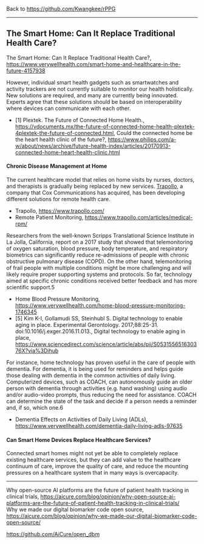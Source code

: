 Back to https://github.com/Kwangkee/rPPG
***


## The Smart Home: Can It Replace Traditional Health Care?   
The Smart Home: Can It Replace Traditional Health Care?, https://www.verywellhealth.com/smart-home-and-healthcare-in-the-future-4157938   

However, individual smart health gadgets such as smartwatches and activity trackers are not currently suitable to monitor our health holistically. New solutions are required, and many are currently being innovated. Experts agree that these solutions should be based on interoperability where devices can communicate with each other.   

- [1] Plextek. The Future of Connected Home Health., https://vdocuments.mx/the-future-of-connected-home-health-plextek-4plextek-the-future-of-connected.html, Could the connected home be the heart health clinic of the future?, https://www.philips.com/a-w/about/news/archive/future-health-index/articles/20170913-connected-home-heart-health-clinic.html  

#### Chronic Disease Management at Home
The current healthcare model that relies on home visits by nurses, doctors, and therapists is gradually being replaced by new services. [Trapollo](https://www.trapollo.com/), a company that Cox Communications has acquired, has been developing different solutions for remote health care.

- Trapollo, https://www.trapollo.com/
- Remote Patient Monitoring, https://www.trapollo.com/articles/medical-rpm/

Researchers from the well-known Scripps Translational Science Institute in La Jolla, California, report on a 2017 study that showed that telemonitoring of oxygen saturation, blood pressure, body temperature, and respiratory biometrics can significantly reduce re-admissions of people with chronic obstructive pulmonary disease (COPD). On the other hand, telemonitoring of frail people with multiple conditions might be more challenging and will likely require proper supporting systems and protocols. So far, technology aimed at specific chronic conditions received better feedback and has more scientific support.5

- Home Blood Pressure Monitoring, https://www.verywellhealth.com/home-blood-pressure-monitoring-1746345
- [5] Kim K-I, Gollamudi SS, Steinhubl S. Digital technology to enable aging in place. Experimental Gerontology. 2017;88:25-31. doi:10.1016/j.exger.2016.11.013., Digital technology to enable aging in place, https://www.sciencedirect.com/science/article/abs/pii/S053155651630376X?via%3Dihub

For instance, home technology has proven useful in the care of people with dementia. For dementia, it is being used for reminders and helps guide those dealing with dementia in the common activities of daily living. Computerized devices, such as COACH, can autonomously guide an older person with dementia through activities (e.g. hand washing) using audio and/or audio-video prompts, thus reducing the need for assistance. COACH can determine the state of the task and decide if a person needs a reminder and, if so, which one.6

- Dementia Effects on Activities of Daily Living (ADLs), https://www.verywellhealth.com/dementia-daily-living-adls-97635  

#### Can Smart Home Devices Replace Healthcare Services?
Connected smart homes might not yet be able to completely replace existing healthcare services, but they can add value to the healthcare continuum of care, improve the quality of care, and reduce the mounting pressures on a healthcare system that in many ways is overcapacity.


****

Why open-source AI platforms are the future of patient health tracking in clinical trials, https://aicure.com/blog/opinion/why-open-source-ai-platforms-are-the-future-of-patient-health-tracking-in-clinical-trials/  
Why we made our digital biomarker code open source, https://aicure.com/blog/opinion/why-we-made-our-digital-biomarker-code-open-source/   

https://github.com/AiCure/open_dbm   

